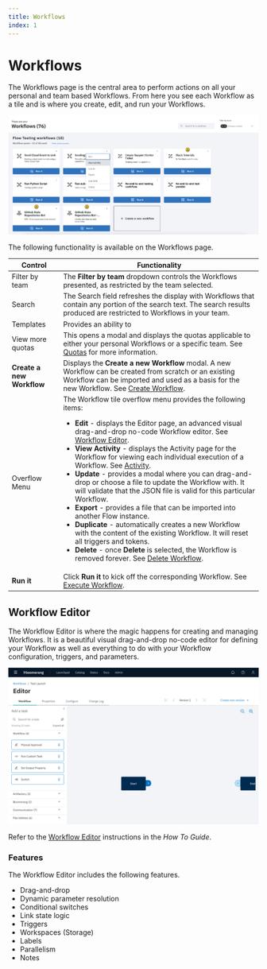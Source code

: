 ```yaml
---
title: Workflows
index: 1
---
```


# Workflows

The Workflows page is the central area to perform actions on all your personal and team based Workflows. From here you see each Workflow as a tile and is where you create, edit, and run your Workflows.

![Workflows Page](./assets/img/workflow-tile-dropdown.png)

The following functionality is available on the Workflows page.

| Control | Functionality |
| --- | --- |
| Filter by team | The **Filter by team** dropdown controls the Workflows presented, as restricted by the team selected. |
| Search | The Search field refreshes the display with Workflows that contain any portion of the search text. The search results produced are restricted to Workflows in your team. |
| Templates | Provides an ability to 
| View more quotas | This opens a modal and displays the quotas applicable to either your personal Workflows or a specific team. See [Quotas](/docs/boomerang-flow/getting-to-know/quotas) for more information. |
| **Create a new Workflow** | Displays the **Create a new Workflow** modal. A new Workflow can be created from scratch or an existing Workflow can be imported and used as a basis for the new Workflow. See [Create Workflow](/docs/boomerang-flow/how-to-guide/create-Workflow). |  |
| Overflow Menu | The Workflow tile overflow menu provides the following items: <ul><li>**Edit** - displays the Editor page, an advanced visual drag-and-drop no-code Workflow editor. See [Workflow Editor](/docs/boomerang-flow/how-to-guide/Workflow-editor). </li><li>**View Activity** - displays the Activity page for the Workflow for viewing each individual execution of a Workflow. See [Activity](/docs/boomerang-flow/getting-to-know/activity).</li><li>**Update** - provides a modal where you can drag-and-drop or choose a file to update the Workflow with. It will validate that the JSON file is valid for this particular Workflow.</li><li>**Export** - provides a file that can be imported into another Flow instance.</li><li>**Duplicate** - automatically creates a new Workflow with the content of the existing Workflow. It will reset all triggers and tokens.</li><li> **Delete** - once **Delete** is selected, the Workflow is removed forever. See [Delete Workflow](/docs/boomerang-flow/how-to-guide/delete-Workflow).</li><ul> |
| **Run it**                | Click **Run it** to kick off the corresponding Workflow. See [Execute Workflow](/docs/boomerang-flow/how-to-guide/execute-Workflow). |

## Workflow Editor

The Workflow Editor is where the magic happens for creating and managing Workflows. It is a beautiful visual drag-and-drop no-code editor for defining your Workflow as well as everything to do with your Workflow configuration, triggers, and parameters.

![Workflow Editor](./assets/img/designer-home.png)

Refer to the [Workflow Editor](/docs/boomerang-flow/how-to-guide/workflow-editor) instructions in the _How To Guide_.

### Features

The Workflow Editor includes the following features.

- Drag-and-drop
- Dynamic parameter resolution
- Conditional switches
- Link state logic
- Triggers
- Workspaces (Storage)
- Labels
- Parallelism
- Notes
